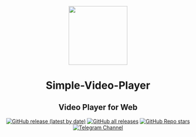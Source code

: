 <div align="center">

<img width="" src="fastlane/App.png" width=160 height=160 align="center">

# Simple-Video-Player

## Video Player for Web

[![GitHub release (latest by date)](https://img.shields.io/github/v/release/LucasLixo/Simple-Video-Player?color=black&label=Stable&logo=github)](https://github.com/LucasLixo/Simple-Video-Player/releases/latest/)
[![GitHub all releases](https://img.shields.io/github/downloads/LucasLixo/Simple-Video-Player/total?label=Downloads&logo=github)](https://github.com/LucasLixo/Simple-Video-Player/releases/)
[![GitHub Repo stars](https://img.shields.io/github/stars/LucasLixo/Simple-Video-Player?style=flat&logo=data%3Aimage%2Fsvg%2Bxml%3Bbase64%2CPD94bWwgdmVyc2lvbj0iMS4wIiBlbmNvZGluZz0idXRmLTgiPz4KPHN2ZyBoZWlnaHQ9IjI0IiB2aWV3Qm94PSIwIC05NjAgOTYwIDk2MCIgd2lkdGg9IjI0IiB4bWxucz0iaHR0cDovL3d3dy53My5vcmcvMjAwMC9zdmciPgogIDxwYXRoIGQ9Im0zNTQtMjQ3IDEyNi03NiAxMjYgNzctMzMtMTQ0IDExMS05Ni0xNDYtMTMtNTgtMTM2LTU4IDEzNS0xNDYgMTMgMTExIDk3LTMzIDE0M1pNMjMzLTgwbDY1LTI4MUw4MC01NTBsMjg4LTI1IDExMi0yNjUgMTEyIDI2NSAyODggMjUtMjE4IDE4OSA2NSAyODEtMjQ3LTE0OUwyMzMtODBabTI0Ny0zNTBaIiBzdHlsZT0iZmlsbDogcmdiKDI0NSwgMjI3LCA2Nik7Ii8%2BCjwvc3ZnPg%3D%3D&color=%23f8e444)](https://github.com/LucasLixo/Simple-Video-Player/stargazers)
[![Telegram Channel](https://img.shields.io/badge/Telegram-LucasLixo-blue?style=flat&logo=telegram)](https://t.me/LukasAngo)

</div>
